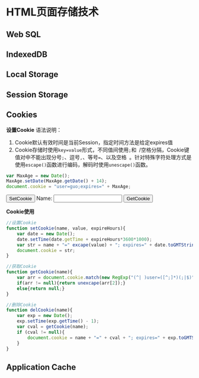 
# HTML页面存储技术

## Web SQL

<!-- more -->

## IndexedDB

## Local Storage

## Session Storage

## Cookies

**设置Cookie**
语法说明：

1. Cookie默认有效时间是当前Session，指定时间方法是给定expires值
2. Cookie存储时使用`key=value`形式，不同值间使用`;`和` `/空格分隔，Cookie键值对中不能出现分号`;`、逗号`,`、等号`=`、以及空格` `。针对特殊字符处理方式是使用`escape()`函数进行编码，解码时使用`unescape()`函数。

```javascript
var MaxAge = new Date();
MaxAge.setDate(MaxAge.getDate() + 14);
document.cookie = "user=guo;expires=" + MaxAge;
```
<div>
<input type="button" onclick="setCookie()" value="SetCookie" />
Name:
<input id="Name" type="text" />
<input type="button" onclick="getCookie()" value="GetCookie" />
<script type="text/javascript">
function setCookie(){
	var MaxAge = new Date();
	MaxAge.setDate(MaxAge.getDate() + 14);
	var Name = this.document.getElementById("Name").value;
	var address = escape("Shen Zhen");
	document.cookie = "user=" + Name + "; expires=" + MaxAge;
	document.cookie = "address=" + address + "; expires=" + MaxAge;
}
function getCookie(){
	alert(document.cookie);
}
</script>
</div>

**Cookie使用**

```javascript
//设置Cookie
function setCookie(name, value, expireHours){
	var date = new Date();
	date.setTime(date.getTime + expireHours*3600*1000);
	var str = name + "=" excape(value) + "; expires=" + date.toGMTString();
	document.cookie = str;
}

//获取Cookie
function getCookie(name){
	var arr = document.cookie.match(new RegExp("(^| )user=([^;]*)(;|$)"));
	if(arr != null){return unexcape(arr[2]);}
	else{return null;}
}

//删除Cookie
function delCookie(name){
	var exp = new Date();
	exp.setTime(exp.getTime() - 1);
	var cval = getCookie(name);
	if (cval != null){
		document.cookie = name + "=" + cval + "; expires=" + exp.toGMTString();
	}
}
```

## Application Cache
